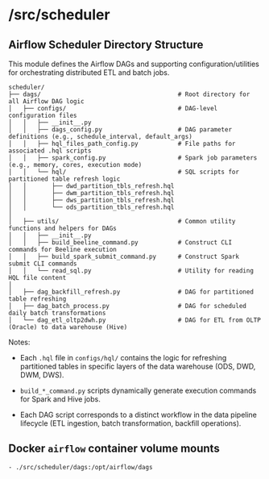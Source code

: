 # /src/scheduler

## Airflow Scheduler Directory Structure

This module defines the Airflow DAGs and supporting configuration/utilities for orchestrating distributed ETL and batch jobs.

```text
scheduler/
├── dags/                                      # Root directory for all Airflow DAG logic
│   ├── configs/                               # DAG-level configuration files
│   │   ├── __init__.py
│   │   ├── dags_config.py                     # DAG parameter definitions (e.g., schedule_interval, default_args)
│   │   ├── hql_files_path_config.py           # File paths for associated .hql scripts
│   │   ├── spark_config.py                    # Spark job parameters (e.g., memory, cores, execution mode)
│   │   └── hql/                               # SQL scripts for partitioned table refresh logic
│   │       ├── dwd_partition_tbls_refresh.hql
│   │       ├── dwm_partition_tbls_refresh.hql
│   │       ├── dws_partition_tbls_refresh.hql
│   │       └── ods_partition_tbls_refresh.hql
│
│   ├── utils/                                 # Common utility functions and helpers for DAGs
│   │   ├── __init__.py
│   │   ├── build_beeline_command.py           # Construct CLI commands for Beeline execution
│   │   ├── build_spark_submit_command.py      # Construct Spark submit CLI commands
│   │   └── read_sql.py                        # Utility for reading HQL file content
│
│   ├── dag_backfill_refresh.py                # DAG for partitioned table refreshing
│   ├── dag_batch_process.py                   # DAG for scheduled daily batch transformations
│   └── dag_etl_oltp2dwh.py                    # DAG for ETL from OLTP (Oracle) to data warehouse (Hive)
```

Notes:

- Each `.hql` file in `configs/hql/` contains the logic for refreshing partitioned tables in specific layers of the data warehouse (ODS, DWD, DWM, DWS).

- `build_*_command.py` scripts dynamically generate execution commands for Spark and Hive jobs.

- Each DAG script corresponds to a distinct workflow in the data pipeline lifecycle (ETL ingestion, batch transformation, backfill operations).

## Docker `airflow` container volume mounts

```text
- ./src/scheduler/dags:/opt/airflow/dags
```